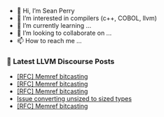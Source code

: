 - 👋 Hi, I’m Sean Perry
- 👀 I’m interested in compilers (c++, COBOL, llvm)
- 🌱 I’m currently learning ...
- 💞️ I’m looking to collaborate on ...
- 📫 How to reach me ...

<!---
s66perry/s66perry is a ✨ special ✨ repository because its `README.md` (this file) appears on your GitHub profile.
You can click the Preview link to take a look at your changes.
--->
### 📕 Latest LLVM Discourse Posts

<!-- DISCOURSE-LLVM:START -->
- [[RFC] Memref bitcasting](https://discourse.llvm.org/t/rfc-memref-bitcasting/66395?page=2#post_27)
- [[RFC] Memref bitcasting](https://discourse.llvm.org/t/rfc-memref-bitcasting/66395?page=2#post_26)
- [[RFC] Memref bitcasting](https://discourse.llvm.org/t/rfc-memref-bitcasting/66395?page=2#post_25)
- [Issue converting unsized to sized types](https://discourse.llvm.org/t/issue-converting-unsized-to-sized-types/73730#post_10)
- [[RFC] Memref bitcasting](https://discourse.llvm.org/t/rfc-memref-bitcasting/66395?page=2#post_24)
<!-- DISCOURSE-LLVM:END -->
